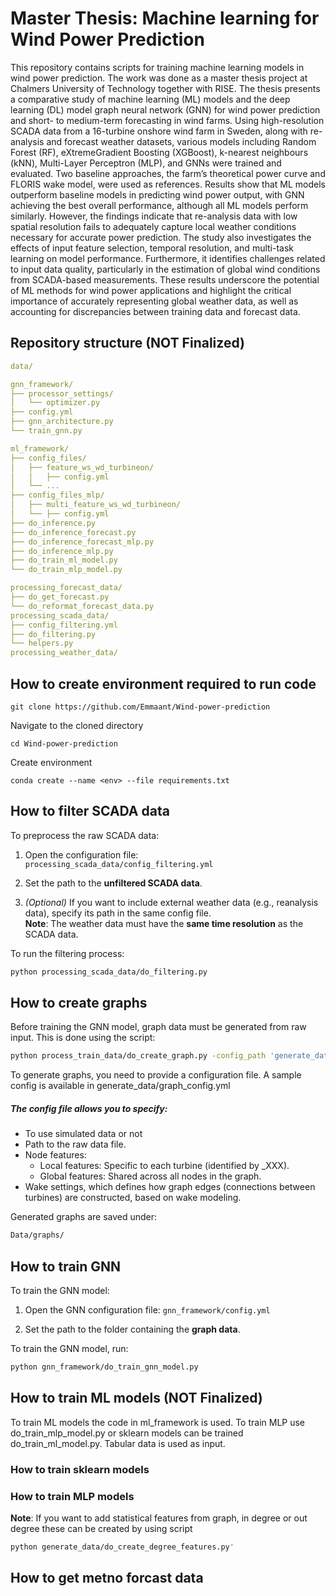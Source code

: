 # Master Thesis: Machine learning for Wind Power Prediction

This repository contains scripts for training machine learning models in wind power prediction. The work was done as a master thesis project at Chalmers University of Technology together with RISE. The thesis presents a comparative study of machine learning (ML) models and the deep learning (DL) model graph neural network (GNN) for wind power prediction and short- to medium-term forecasting in wind farms. Using high-resolution SCADA
data from a 16-turbine onshore wind farm in Sweden, along with re-analysis and forecast weather datasets, various models including Random Forest (RF), eXtremeGradient Boosting (XGBoost), k-nearest neighbours (kNN), Multi-Layer Perceptron (MLP), and GNNs were trained and evaluated. Two baseline approaches, the farm’s
theoretical power curve and FLORIS wake model, were used as references. Results
show that ML models outperform baseline models in predicting wind power output,
with GNN achieving the best overall performance, although all ML models perform
similarly. However, the findings indicate that re-analysis data with low spatial
resolution fails to adequately capture local weather conditions necessary for accurate
power prediction. The study also investigates the effects of input feature selection,
temporal resolution, and multi-task learning on model performance. Furthermore,
it identifies challenges related to input data quality, particularly in the estimation of
global wind conditions from SCADA-based measurements. These results underscore
the potential of ML methods for wind power applications and highlight the critical
importance of accurately representing global weather data, as well as accounting for
discrepancies between training data and forecast data.


## Repository structure (NOT Finalized)

```yaml
data/

gnn_framework/
├── processor_settings/
│   └── optimizer.py
├── config.yml
├── gnn_architecture.py
└── train_gnn.py

ml_framework/
├── config_files/
│   ├── feature_ws_wd_turbineon/
│   │   ├── config.yml
│   └── ...
├── config_files_mlp/
│   ├── multi_feature_ws_wd_turbineon/
│   └── ├── config.yml
├── do_inference.py
├── do_inference_forecast.py
├── do_inference_forecast_mlp.py 
├── do_inference_mlp.py
├── do_train_ml_model.py
└── do_train_mlp_model.py

processing_forecast_data/
├── do_get_forecast.py
└── do_reformat_forecast_data.py
processing_scada_data/
├── config_filtering.yml
├── do_filtering.py
└── helpers.py
processing_weather_data/


```

## How to create environment required to run code

```console  
git clone https://github.com/Emmaant/Wind-power-prediction
```

Navigate to the cloned directory

```console
cd Wind-power-prediction
```

Create environment

```console
conda create --name <env> --file requirements.txt
```

## How to filter SCADA data
To preprocess the raw SCADA data:

1. Open the configuration file:  
   `processing_scada_data/config_filtering.yml`

2. Set the path to the **unfiltered SCADA data**.

3. *(Optional)* If you want to include external weather data (e.g., reanalysis data), specify its path in the same config file.  
    **Note**: The weather data must have the **same time resolution** as the SCADA data.

To run the filtering process:

```bash
python processing_scada_data/do_filtering.py
```

## How to create graphs
Before training the GNN model, graph data must be generated from raw input. This is done using the script:
```bash
python process_train_data/do_create_graph.py -config_path 'generate_data/graph_config.yml'
```
To generate graphs, you need to provide a configuration file. A sample config is available in generate_data/graph_config.yml

##### The config file allows you to specify:
- To use simulated data or not
- Path to the raw data file.
- Node features:
   - Local features: Specific to each turbine (identified by _XXX).
   - Global features: Shared across all nodes in the graph.
- Wake settings, which defines how graph edges (connections between turbines) are constructed, based on wake modeling.

Generated graphs are saved under:
```bash
Data/graphs/
```

## How to train GNN
To train the GNN model:

1. Open the GNN configuration file:
   `gnn_framework/config.yml`

2. Set the path to the folder containing the **graph data**.

To train the GNN model, run:
```bash
python gnn_framework/do_train_gnn_model.py
```

## How to train ML models (NOT Finalized)
To train ML models the code in ml_framework is used. To train MLP use do_train_mlp_model.py or sklearn models can be trained do_train_ml_model.py. Tabular data is used as input.

### How to train sklearn models


### How to train MLP models


 **Note**: If you want to add statistical features from graph, in degree or out degree these can be created by using script 

```bash
python generate_data/do_create_degree_features.py'
```

## How to get metno forcast data






